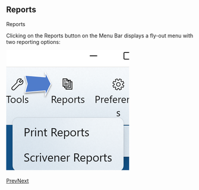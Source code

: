 ## Reports ##
Reports <br/>

Clicking on the Reports button on the Menu Bar displays a fly-out menu with two reporting options: <br/>

![](Print-Reports-Button-and-Menu-14.png)
 <br/>
 <br/>
[Prev](Stock_Scenes.md)[Next](Print_Reports.md) <br/>
